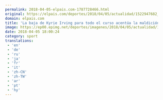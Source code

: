 ```yaml
---
permalink: 2018-04-05-elpais.com-1787728466.html
original: https://elpais.com/deportes/2018/04/05/actualidad/1522947682_634532.html#?ref=rss&format=simple&link=link
domain: elpais.com
title: 'La baja de Kyrie Irving para todo el curso acentúa la maldición de los Celtics'
image: https://ep00.epimg.net/deportes/imagenes/2018/04/05/actualidad/1522947682_634532_1522949089_rrss_normal.jpg
date: 2018-04-05 18:00:24
category: sport
translations: 
 - 'en'
 - 'de'
 - 'ru'
 - 'ja'
 - 'fr'
 - 'it'
 - 'zh-CN'
 - 'zh-TW'
 - 'ar'
 - 'pt'
 - 'hy'
---
```



